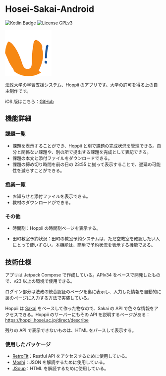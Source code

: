 # Hosei-Sakai-Android

[![Kotlin Badge](https://img.shields.io/badge/Kotlin-1.9-7F52FF?logo=kotlin&logoColor=fff&style=flat)](https://kotlinlang.org)
[![License GPLv3](https://img.shields.io/badge/License-GPLv3-blue.svg?style=flat)](https://www.gnu.org/licenses/gpl-3.0.html)

![icon](assets/icon.png)

法政大学の学習支援システム、Hoppii のアプリです。大学の許可を得る上の自主制作です。

iOS 版はこちら：[GitHub](https://github.com/megabitsenmzq/Hosei-Sakai-iOS)

## 機能詳細

### 課題一覧

- 課題を表示することができ、Hoppii と別で課題の完成状況を管理できる。自分と関係ない課題や、別の所で提出する課題を完成として表記できる。
- 課題の本文と添付ファイルをダウンロードできる。
- 課題の締め切り時間を前の日の 23:55 に揃って表示することで、遅延の可能性を減らすことができる。

### 授業一覧

- お知らせと添付ファイルを表示できる。
- 教材のダウンロードができる。

### その他

- 時間割：Hoppii の時間割ページを表示する。

- 田町教室予約状況：田町の教室予約システムは、ただ空教室を確認したい人にとって使いずらい。本機能は、簡単で予約状況を表示する機能である。

## 技術仕様

アプリは Jetpack Compose で作成している。APIv34 をベースで開発したもので、v23 以上の環境で使用できる。

ログイン部分は法政の統合認証のページを裏に表示し、入力した情報を自動的に裏のページに入力する方法で実装している。

Hoppii は [Sakai](https://www.sakailms.org) をベースして作った物なので、Sakai の API で色々な情報をアクセスできる。Hoppii のサーバーにもその API を説明するページがある：https://hoppii.hosei.ac.jp/direct/describe

残りの API で表示できないものは、HTML をパースして表示する。

### 使用したパッケージ

- [RetroFit](https://square.github.io/retrofit/)：Restful API をアクセスするために使用している。
- [Moshi](https://github.com/square/moshi)：JSON を解読するために使用している。
- [JSoup](https://jsoup.org)：HTML を解読するために使用している。 